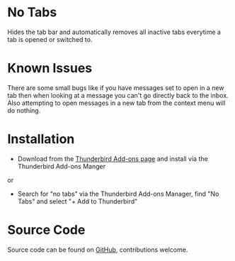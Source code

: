 # No Tabs

Hides the tab bar and automatically removes all inactive tabs everytime a tab is opened or switched to.

# Known Issues

There are some small bugs like if you have messages set to open in a new tab then when looking at a message you can't go directly back to the inbox. Also attempting to open messages in a new tab from the context menu will do nothing.

# Installation

* Download from the [Thunderbird Add-ons page](https://addons.Thunderbird.net/en-US/Thunderbird/addon/no-tabs/) and install via the Thunderbird Add-ons Manger

or

* Search for "no tabs" via the Thunderbird Add-ons Manager, find "No Tabs" and select "+ Add to Thunderbird"

# Source Code

Source code can be found on [GitHub](https://github.com/emorris00/thunderbird-no-tabs), contributions welcome.